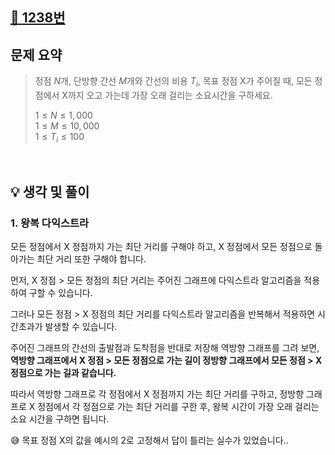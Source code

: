 ## [📌 1238번](https://www.acmicpc.net/problem/1238)

## 문제 요약

> 정점 $N$개, 단방향 간선 $M$개와 간선의 비용 $T_i$, 목표 정점 X가 주어질 때,
> 모든 정점에서 X까지 오고 가는데 가장 오래 걸리는 소요시간을 구하세요.
>
> $1 ≤ N ≤ 1,000$<br/>
> $1 ≤ M ≤ 10,000$<br/>
> $1 ≤ T_i ≤ 100$<br/>

<br/>

## 💡 생각 및 풀이

### 1. 왕복 다익스트라

모든 정점에서 X 정점까지 가는 최단 거리를 구해야 하고, X 정점에서 모든 정점으로 돌아가는 최단 거리 또한 구해야 합니다.

먼저, X 정점 > 모든 정점의 최단 거리는 주어진 그래프에 다익스트라 알고리즘을 적용하여 구할 수 있습니다.

그러나 모든 정점 > X 정점의 최단 거리를 다익스트라 알고리즘을 반복해서 적용하면 시간초과가 발생할 수 있습니다.

주어진 그래프의 간선의 출발점과 도착점을 반대로 저장해 역방향 그래프를 그려 보면, **역방향 그래프에서 X 정점 > 모든 정점으로 가는 길이 정방향 그래프에서 모든 정점 > X
정점으로 가는 길과 같습니다.**

따라서 역방향 그래프로 각 정점에서 X 정점까지 가는 최단 거리를 구하고, 정방향 그래프로 X 정점에서 각 정점으로 가는 최단 거리를 구한 후, 왕복 시간이 가장 오래 걸리는 소요
시간을 구하면 됩니다.

😅 목표 정점 X의 값을 예시의 2로 고정해서 답이 틀리는 실수가 있었습니다..

